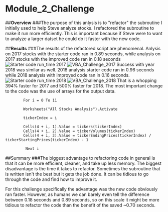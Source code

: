 # Module_2_Challenge

##**Overview**
  ###The purpose of this anlysis is to "refactor" the subroutine I initially used to help Steve analyze stocks. I refactored the subroutine to make it run more efficiently. This is important because if Steve were to want to analyze a larger datset he could do it faster with the new code.

##**Results**
  ###The results of the refactored script are phenomenal. Anlysis on 2017 stocks with the starter code ran in 0.89 seconds, while analysis on 2017 stocks with the improved code ran in 0.18 seconds
![Starter code run_time 2017](https://user-images.githubusercontent.com/96211484/148657215-02b1f0c4-b244-472c-bf20-9b4e59a0a675.png)
![VBA_Challenge_2017](https://user-images.githubusercontent.com/96211484/148657221-fa8017a7-9599-4424-8140-156aed58a909.png)
Success with year 2018 was similar as well. 2018 analysis starter code ran in 0.96 seconds while 2018 analysis with improved code ran in 0.16 seconds. 
![Starter code  run_time 2018](https://user-images.githubusercontent.com/96211484/148657336-b4470c0a-4b4a-48f0-a930-5590e33260eb.png)
![VBA_Challenge_2018](https://user-images.githubusercontent.com/96211484/148657337-09afad71-62ea-40e1-8b67-26ae65bf22cc.png)
That is a whopping 394% faster for 2017 and 500% faster for 2018. The most important change to the code was the use of arrays for the output data.

```
        For i = 0 To 11
        
        Worksheets("All Stocks Analysis").Activate
        
        tickerIndex = i
        
        Cells(4 + i, 1).Value = tickers(tickerIndex)
        Cells(4 + i, 2).Value = tickerVolumes(tickerIndex)
        Cells(4 + i, 3).Value = tickerEndingPrices(tickerIndex) / tickerStartingPrices(tickerIndex) - 1
        
         Next i 
 ```
 ##Summary ###The biggest advantage to refactoring code in general is that it can be more efficient, cleaner, and take up less memory. The biggest disadvantage is the time it takes to refactor. Sometimes the subroutine that is written isn't the best but it gets the job done. It can be tidious to go through the code and find how to improve it.
 
 For this challenge specifically the advantage was the new code obviously ran faster. However, as humans we can barely even tell the difference between 0.18 seconds and 0.89 seconds, so on this scale it might be more tidious to refactor the code than the benefit of the saved ~0.70 seconds.
    
    
